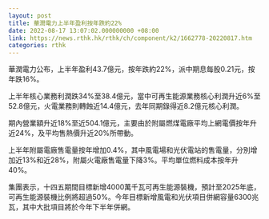 ```yaml
---
layout: post
title: 華潤電力上半年盈利按年跌約22%
date: 2022-08-17 13:07:02.000000000 +08:00
link: https://news.rthk.hk/rthk/ch/component/k2/1662778-20220817.htm
categories: rthk
---
```


華潤電力公布，上半年盈利43.7億元，按年跌約22%，派中期息每股0.21元，按年跌16%。

上半年核心業務利潤跌34%至38.4億元，當中可再生能源業務核心利潤升近6%至52.8億元，火電業務則轉蝕近14.4億元，去年同期錄得近8.2億元核心利潤。

期內營業額升近18%至近504.1億元，主要由於附屬燃煤電廠平均上網電價按年升近24%，及平均售熱價升近20%所帶動。

上半年附屬電廠售電量按年增加0.4%，其中風電場和光伏電站的售電量，分別增加近13%和近28%，附屬火電廠售電量下降3%。平均單位燃料成本按年升40%。

集團表示，十四五期間目標新增4000萬千瓦可再生能源裝機，預計至2025年底，可再生能源裝機比例將超過50%。今年目標新增風電和光伏項目併網容量6300兆瓦，其中大批項目將於今年下半年併網。
